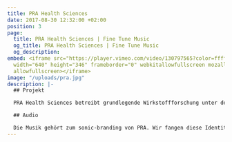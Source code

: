 ```yaml
---
title: PRA Health Sciences
date: 2017-08-30 12:32:00 +02:00
position: 3
page:
  title: PRA Health Sciences | Fine Tune Music
  og_title: PRA Health Sciences | Fine Tune Music
  og_description: 
embed: <iframe src="https://player.vimeo.com/video/130797565?color=ffffff&title=0&byline=0&portrait=0"
  width="640" height="346" frameborder="0" webkitallowfullscreen mozallowfullscreen
  allowfullscreen></iframe>
image: "/uploads/pra.jpg"
description: |-
  ## Projekt

  PRA Health Sciences betreibt grundlegende Wirkstoffforschung unter der Mitarbeit von Freiwilligen. Gemeinsam mit G2K x PIT haben wir einen Kino- und Radio-Spot entwickelt, um Menschen darüber zu informieren.

  ## Audio

  Die Musik gehört zum sonic-branding von PRA. Wir fangen diese Identität mit unserem Soundlogo am Ende des Werbespots ein. Die Kampagne wurde im nationalen Radio ausgestrahlt und in verschiedenen Pathé-Kinos gezeigt.
---
```


